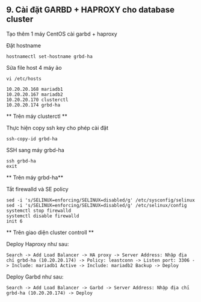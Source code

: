 ## 9. Cài đặt GARBD + HAPROXY cho database cluster

Tạo thêm 1 máy CentOS cài garbd + haproxy


Đặt hostname

```
hostnamectl set-hostname grbd-ha
```

Sửa file host 4 máy ảo
```
vi /etc/hosts
```

```
10.20.20.168 mariadb1
10.20.20.167 mariadb2
10.20.20.170 clusterctl
10.20.20.174 grbd-ha
```


** Trên máy clusterctl **

Thực hiện copy ssh key cho phép cài đặt

```
ssh-copy-id grbd-ha

```

SSH sang máy grbd-ha

```
ssh grbd-ha
exit
```
** Trên máy grbd-ha**


Tắt firewalld và SE policy

```
sed -i 's/SELINUX=enforcing/SELINUX=disabled/g' /etc/sysconfig/selinux
sed -i 's/SELINUX=enforcing/SELINUX=disabled/g' /etc/selinux/config
systemctl stop firewalld
systemctl disable firewalld
init 6
```

** Trên giao diện cluster controll **

Deploy Haproxy như sau:

```
Search -> Add Load Balancer -> HA proxy -> Server Address: Nhập địa chỉ grbd-ha (10.20.20.174) -> Policy: leastconn -> Listen port: 3306 -> Include: mariadb1 Active -> Include: mariadb2 Backup -> Deploy

```
Deploy Garbd như sau:

```
Search -> Add Load Balancer -> Garbd -> Server Address: Nhập địa chỉ grbd-ha (10.20.20.174) -> Deploy